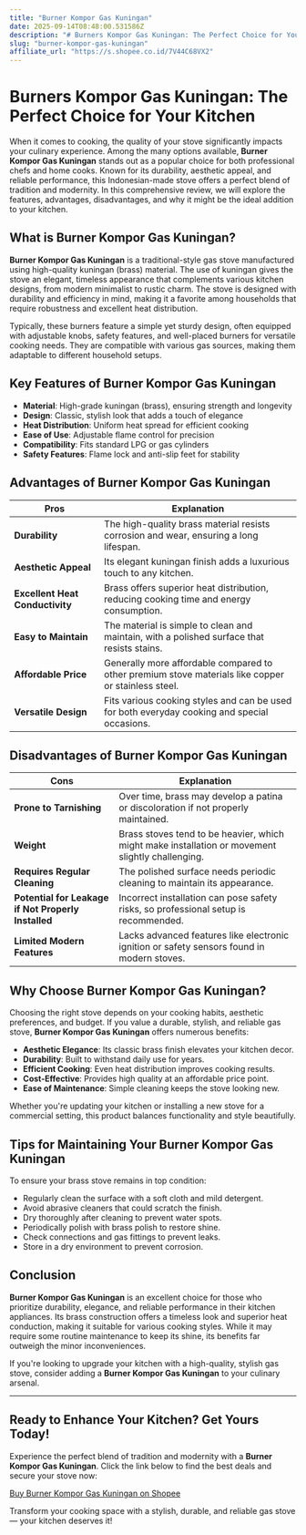 ```yaml
---
title: "Burner Kompor Gas Kuningan"
date: 2025-09-14T08:48:00.531586Z
description: "# Burners Kompor Gas Kuningan: The Perfect Choice for Your Kitchen..."
slug: "burner-kompor-gas-kuningan"
affiliate_url: "https://s.shopee.co.id/7V44C68VX2"
---
```

# Burners Kompor Gas Kuningan: The Perfect Choice for Your Kitchen

When it comes to cooking, the quality of your stove significantly impacts your culinary experience. Among the many options available, **Burner Kompor Gas Kuningan** stands out as a popular choice for both professional chefs and home cooks. Known for its durability, aesthetic appeal, and reliable performance, this Indonesian-made stove offers a perfect blend of tradition and modernity. In this comprehensive review, we will explore the features, advantages, disadvantages, and why it might be the ideal addition to your kitchen.

## What is Burner Kompor Gas Kuningan?

**Burner Kompor Gas Kuningan** is a traditional-style gas stove manufactured using high-quality kuningan (brass) material. The use of kuningan gives the stove an elegant, timeless appearance that complements various kitchen designs, from modern minimalist to rustic charm. The stove is designed with durability and efficiency in mind, making it a favorite among households that require robustness and excellent heat distribution.

Typically, these burners feature a simple yet sturdy design, often equipped with adjustable knobs, safety features, and well-placed burners for versatile cooking needs. They are compatible with various gas sources, making them adaptable to different household setups.

## Key Features of Burner Kompor Gas Kuningan

- **Material**: High-grade kuningan (brass), ensuring strength and longevity
- **Design**: Classic, stylish look that adds a touch of elegance
- **Heat Distribution**: Uniform heat spread for efficient cooking
- **Ease of Use**: Adjustable flame control for precision
- **Compatibility**: Fits standard LPG or gas cylinders
- **Safety Features**: Flame lock and anti-slip feet for stability

## Advantages of Burner Kompor Gas Kuningan

| Pros | Explanation |
|---------|------------|
| **Durability** | The high-quality brass material resists corrosion and wear, ensuring a long lifespan. |
| **Aesthetic Appeal** | Its elegant kuningan finish adds a luxurious touch to any kitchen. |
| **Excellent Heat Conductivity** | Brass offers superior heat distribution, reducing cooking time and energy consumption. |
| **Easy to Maintain** | The material is simple to clean and maintain, with a polished surface that resists stains. |
| **Affordable Price** | Generally more affordable compared to other premium stove materials like copper or stainless steel. |
| **Versatile Design** | Fits various cooking styles and can be used for both everyday cooking and special occasions. |

## Disadvantages of Burner Kompor Gas Kuningan

| Cons | Explanation |
|---------|------------|
| **Prone to Tarnishing** | Over time, brass may develop a patina or discoloration if not properly maintained. |
| **Weight** | Brass stoves tend to be heavier, which might make installation or movement slightly challenging. |
| **Requires Regular Cleaning** | The polished surface needs periodic cleaning to maintain its appearance. |
| **Potential for Leakage if Not Properly Installed** | Incorrect installation can pose safety risks, so professional setup is recommended. |
| **Limited Modern Features** | Lacks advanced features like electronic ignition or safety sensors found in modern stoves. |

## Why Choose Burner Kompor Gas Kuningan?

Choosing the right stove depends on your cooking habits, aesthetic preferences, and budget. If you value a durable, stylish, and reliable gas stove, **Burner Kompor Gas Kuningan** offers numerous benefits:

- **Aesthetic Elegance**: Its classic brass finish elevates your kitchen decor.
- **Durability**: Built to withstand daily use for years.
- **Efficient Cooking**: Even heat distribution improves cooking results.
- **Cost-Effective**: Provides high quality at an affordable price point.
- **Ease of Maintenance**: Simple cleaning keeps the stove looking new.

Whether you're updating your kitchen or installing a new stove for a commercial setting, this product balances functionality and style beautifully.

## Tips for Maintaining Your Burner Kompor Gas Kuningan

To ensure your brass stove remains in top condition:

- Regularly clean the surface with a soft cloth and mild detergent.
- Avoid abrasive cleaners that could scratch the finish.
- Dry thoroughly after cleaning to prevent water spots.
- Periodically polish with brass polish to restore shine.
- Check connections and gas fittings to prevent leaks.
- Store in a dry environment to prevent corrosion.

## Conclusion

**Burner Kompor Gas Kuningan** is an excellent choice for those who prioritize durability, elegance, and reliable performance in their kitchen appliances. Its brass construction offers a timeless look and superior heat conduction, making it suitable for various cooking styles. While it may require some routine maintenance to keep its shine, its benefits far outweigh the minor inconveniences.

If you're looking to upgrade your kitchen with a high-quality, stylish gas stove, consider adding a **Burner Kompor Gas Kuningan** to your culinary arsenal.

---

## Ready to Enhance Your Kitchen? Get Yours Today!

Experience the perfect blend of tradition and modernity with a **Burner Kompor Gas Kuningan**. Click the link below to find the best deals and secure your stove now:

[Buy Burner Kompor Gas Kuningan on Shopee](https://s.shopee.co.id/7V44C68VX2)

Transform your cooking space with a stylish, durable, and reliable gas stove — your kitchen deserves it!